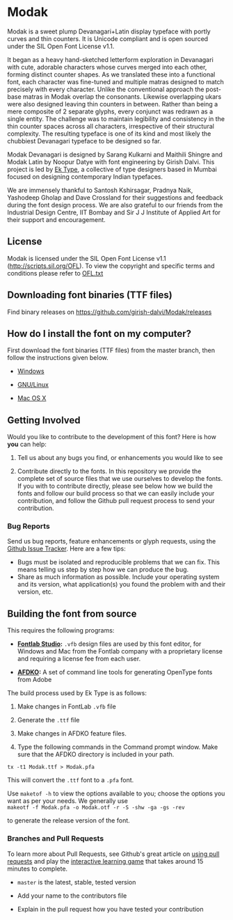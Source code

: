 ﻿# **Modak**

Modak is a sweet plump Devanagari+Latin display typeface with portly curves and thin counters. It is Unicode compliant and is open sourced under the SIL Open Font License v1.1.

It began as a heavy hand-sketched letterform exploration in Devanagari with cute, adorable characters whose curves merged into each other, forming distinct counter shapes.  As we translated these into a functional font, each character was fine-tuned and multiple matras designed to match precisely with every character. Unlike the conventional approach the post-base matras in Modak overlap the consonants. Likewise overlapping ukars were also designed leaving thin counters in between. Rather than being a mere composite of 2 separate glyphs, every conjunct was redrawn as a single entity. The challenge was to maintain legibility and consistency in the thin counter spaces across all characters, irrespective of their structural complexity. The resulting typeface is one of its kind and most likely the chubbiest Devanagari typeface to be designed so far.

Modak Devanagari is designed by Sarang Kulkarni and Maithili Shingre and Modak Latin by Noopur Datye with font engineering by Girish Dalvi. This project is led by [Ek Type]( http://ektype.in/), a collective of type designers based in Mumbai focused on designing contemporary Indian typefaces.

We are immensely thankful to Santosh Kshirsagar, Pradnya Naik, Yashodeep Gholap and Dave Crossland for their suggestions and feedback during the font design process. We are also grateful to our friends from the Industrial Design Centre, IIT Bombay and Sir J J Institute of Applied Art for their support and encouragement.


## License

Modak is licensed under the SIL Open Font License v1.1 (<http://scripts.sil.org/OFL>). To view the copyright and specific terms and conditions please refer to [OFL.txt](https://github.com/girish-dalvi/Modak/blob/master/OFL.txt)


## Downloading font binaries (TTF files)

Find binary releases on <https://github.com/girish-dalvi/Modak/releases>

## How do I install the font on my computer?

First download the font binaries (TTF files) from the master branch, then follow the instructions given below.

- [Windows](http://windows.microsoft.com/en-us/windows-vista/install-or-uninstall-fonts)

- [GNU/Linux](http://lmgtfy.com/?q=how+to+install+fonts+in+linux)

- [Mac OS X](http://support.apple.com/kb/HT2509)

## Getting Involved

Would you like to contribute to the development of this font? Here is how **you** can help:

1. Tell us about any bugs you find, or enhancements you would like to see

2. Contribute directly to the fonts. In this repository we provide the complete set of source files that we use ourselves to develop the fonts. If you with to contribute directly, please see below how we build the fonts and follow our build process so that we can easily include your contribution, and follow the Github pull request process to send your contribution. 

### Bug Reports

Send us bug reports, feature enhancements or glyph requests, using the [Github Issue Tracker](https://github.com/girish-dalvi/Modak/issues/). Here are a few tips:

- Bugs must be isolated and reproducible problems that we can fix. This means telling us step by step how we can produce the bug.
- Share as much information as possible. Include your operating system and its version, what application(s) you found the problem with and their version, etc. 

## Building the font from source
   
This requires the following programs:

- **[Fontlab Studio](http://www.fontlab.com/font-editor/fontlab-studio/):** `.vfb` design files are used by this font editor, for Windows and Mac from the Fontlab company with a proprietary license and requiring a license fee from each user. 

- **[AFDKO](http://www.adobe.com/devnet/opentype/afdko.html):** A set of command line tools for generating OpenType fonts from Adobe


The build process used by Ek Type is as follows:

1. Make changes in FontLab `.vfb` file

2. Generate the `.ttf` file

3. Make changes in AFDKO feature files. 

4. Type the following commands in the Command prompt window. Make sure that the AFDKO directory is included in your path.

`tx -t1 Modak.ttf > Modak.pfa`

This will convert the `.ttf`  font to a `.pfa` font.

Use `maketof -h` to view the options available to you; choose the options you want as per your needs. We generally use  
`makeotf -f Modak.pfa -o Modak.otf -r -S -shw -ga -gs -rev`

to generate the release version of the font. 

### Branches and Pull Requests

To learn more about Pull Requests, see Github's great article on [using pull requests](https://help.github.com/articles/using-pull-requests) and play the [interactive learning game](http://try.github.com) that takes around 15 minutes to complete.

- `master` is the latest, stable, tested version 

- Add your name to the contributors file

- Explain in the pull request how you have tested your contribution
